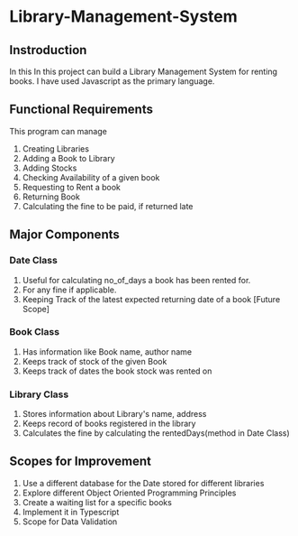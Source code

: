 # Library-Management-System
## Instroduction
In this In this project can build a Library Management System for renting books. I have used Javascript as the primary language. 

## Functional Requirements
This program can manage
1. Creating Libraries
2. Adding a Book to Library
3. Adding Stocks 
4. Checking Availability of a given book
5. Requesting to Rent a book
6. Returning Book
7. Calculating the fine to be paid, if returned late

<!--- and//## Design
//1. When you create a libr --->

## Major Components
### Date Class
  1. Useful for calculating no_of_days a book has been rented for.
  2. For any fine if applicable.
  3. Keeping Track of the latest expected returning date of a book [Future Scope]
### Book Class
  1. Has information like Book name, author name
  2. Keeps track of stock of the given Book
  3. Keeps track of dates the book stock was rented on
### Library Class
  1. Stores information about Library's name, address
  2. Keeps record of books registered in the library
  3. Calculates the fine by calculating the rentedDays(method in Date Class)
  
## Scopes for Improvement
1. Use a different database for the Date stored for different libraries
2. Explore different Object Oriented Programming Principles
3. Create a waiting list for a specific books
4. Implement it in Typescript
5. Scope for Data Validation


